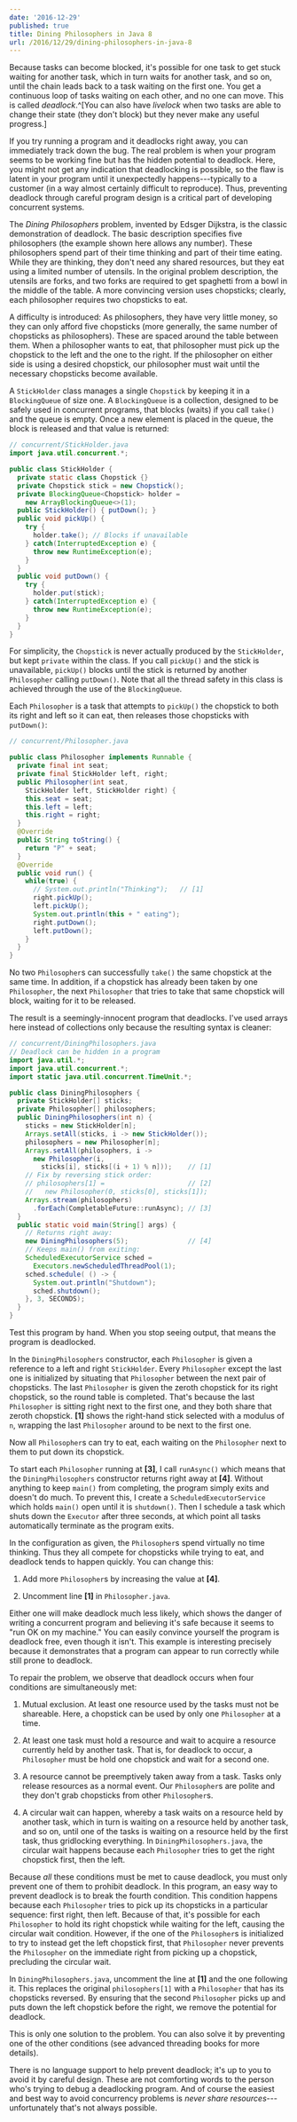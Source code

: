 ```yaml
---
date: '2016-12-29'
published: true
title: Dining Philosophers in Java 8
url: /2016/12/29/dining-philosophers-in-java-8
---
```



Because tasks can become blocked, it's possible for one task to get stuck
waiting for another task, which in turn waits for another task, and so on, until
the chain leads back to a task waiting on the first one. You get a continuous
loop of tasks waiting on each other, and no one can move. This is called
*deadlock*.^[You can also have *livelock* when two tasks are able to change
their state (they don't block) but they never make any useful progress.]

If you try running a program and it deadlocks right away, you can immediately
track down the bug. The real problem is when your program seems to be working
fine but has the hidden potential to deadlock. Here, you might not get any
indication that deadlocking is possible, so the flaw is latent in your program
until it unexpectedly happens---typically to a customer (in a way almost
certainly difficult to reproduce). Thus, preventing deadlock through careful
program design is a critical part of developing concurrent systems.

The *Dining Philosophers* problem, invented by Edsger Dijkstra, is the classic
demonstration of deadlock. The basic description specifies five philosophers
(the example shown here allows any number). These philosophers spend part of
their time thinking and part of their time eating. While they are thinking, they
don't need any shared resources, but they eat using a limited number of
utensils. In the original problem description, the utensils are forks, and two
forks are required to get spaghetti from a bowl in the middle of the table.
A more convincing version uses chopsticks; clearly, each philosopher requires
two chopsticks to eat.

A difficulty is introduced: As philosophers, they have very little money, so
they can only afford five chopsticks (more generally, the same number of
chopsticks as philosophers). These are spaced around the table between them.
When a philosopher wants to eat, that philosopher must pick up the chopstick to
the left and the one to the right. If the philosopher on either side is using a
desired chopstick, our philosopher must wait until the necessary chopsticks
become available.

A `StickHolder` class manages a single `Chopstick` by keeping it in a
`BlockingQueue` of size one. A `BlockingQueue` is a collection, designed to be
safely used in concurrent programs, that blocks (waits) if you call `take()`
and the queue is empty. Once a new element is placed in the queue, the block
is released and that value is returned:

```java
// concurrent/StickHolder.java
import java.util.concurrent.*;

public class StickHolder {
  private static class Chopstick {}
  private Chopstick stick = new Chopstick();
  private BlockingQueue<Chopstick> holder =
    new ArrayBlockingQueue<>(1);
  public StickHolder() { putDown(); }
  public void pickUp() {
    try {
      holder.take(); // Blocks if unavailable
    } catch(InterruptedException e) {
      throw new RuntimeException(e);
    }
  }
  public void putDown() {
    try {
      holder.put(stick);
    } catch(InterruptedException e) {
      throw new RuntimeException(e);
    }
  }
}
```

For simplicity, the `Chopstick` is never actually produced by the
`StickHolder`, but kept `private` within the class. If you call `pickUp()` and
the stick is unavailable, `pickUp()` blocks until the stick is returned by
another `Philosopher` calling `putDown()`. Note that all the thread safety in
this class is achieved through the use of the `BlockingQueue`.

Each `Philosopher` is a task that attempts to `pickUp()` the chopstick to both
its right and left so it can eat, then releases those chopsticks with
`putDown()`:

```java
// concurrent/Philosopher.java

public class Philosopher implements Runnable {
  private final int seat;
  private final StickHolder left, right;
  public Philosopher(int seat,
    StickHolder left, StickHolder right) {
    this.seat = seat;
    this.left = left;
    this.right = right;
  }
  @Override
  public String toString() {
    return "P" + seat;
  }
  @Override
  public void run() {
    while(true) {
      // System.out.println("Thinking");   // [1]
      right.pickUp();
      left.pickUp();
      System.out.println(this + " eating");
      right.putDown();
      left.putDown();
    }
  }
}
```

No two `Philosopher`s can successfully `take()` the same chopstick at the same
time. In addition, if a chopstick has already been taken by one `Philosopher`,
the next `Philosopher` that tries to take that same chopstick will block,
waiting for it to be released.

The result is a seemingly-innocent program that deadlocks. I've used arrays
here instead of collections only because the resulting syntax is cleaner:

```java
// concurrent/DiningPhilosophers.java
// Deadlock can be hidden in a program
import java.util.*;
import java.util.concurrent.*;
import static java.util.concurrent.TimeUnit.*;

public class DiningPhilosophers {
  private StickHolder[] sticks;
  private Philosopher[] philosophers;
  public DiningPhilosophers(int n) {
    sticks = new StickHolder[n];
    Arrays.setAll(sticks, i -> new StickHolder());
    philosophers = new Philosopher[n];
    Arrays.setAll(philosophers, i ->
      new Philosopher(i,
        sticks[i], sticks[(i + 1) % n]));    // [1]
    // Fix by reversing stick order:
    // philosophers[1] =                     // [2]
    //   new Philosopher(0, sticks[0], sticks[1]);
    Arrays.stream(philosophers)
      .forEach(CompletableFuture::runAsync); // [3]
  }
  public static void main(String[] args) {
    // Returns right away:
    new DiningPhilosophers(5);               // [4]
    // Keeps main() from exiting:
    ScheduledExecutorService sched =
      Executors.newScheduledThreadPool(1);
    sched.schedule( () -> {
      System.out.println("Shutdown");
      sched.shutdown();
    }, 3, SECONDS);
  }
}
```

Test this program by hand. When you stop seeing output, that means the program
is deadlocked.

In the `DiningPhilosophers` constructor, each `Philosopher` is given a
reference to a left and right `StickHolder`. Every `Philosopher` except
the last one is initialized by situating that `Philosopher` between the next
pair of chopsticks. The last `Philosopher` is given the zeroth
chopstick for its right chopstick, so the round table is completed. That's
because the last `Philosopher` is sitting right next to the first one, and they
both share that zeroth chopstick. **[1]** shows the right-hand stick selected
with a modulus of `n`, wrapping the last `Philosopher` around to be next to the
first one.

Now all `Philosopher`s can try to eat, each waiting on the `Philosopher` next
to them to put down its chopstick.

To start each `Philosopher` running at **[3]**, I call `runAsync()` which means
that the `DiningPhilosophers` constructor returns right away at **[4]**.
Without anything to keep `main()` from completing, the program simply exits and
doesn't do much. To prevent this, I create a `ScheduledExecutorService` which
holds `main()` open until it is `shutdown()`. Then I schedule a task which
shuts down the `Executor` after three seconds, at which point all tasks
automatically terminate as the program exits.

In the configuration as given, the `Philosopher`s spend virtually no time
thinking. Thus they all compete for chopsticks while trying to eat, and
deadlock tends to happen quickly. You can change this:

1.  Add more `Philosopher`s by increasing the value at **[4]**.

2.  Uncomment line **[1]** in `Philosopher.java`.

Either one will make deadlock much less likely, which shows the danger of
writing a concurrent program and believing it's safe because it seems to "run
OK on my machine." You can easily convince yourself the program is deadlock
free, even though it isn't. This example is interesting precisely because it
demonstrates that a program can appear to run correctly while still prone to
deadlock.

To repair the problem, we observe that deadlock occurs when four conditions are
simultaneously met:

1.  Mutual exclusion. At least one resource used by the tasks must not be
    shareable. Here, a chopstick can be used by only one `Philosopher`
    at a time.

2.  At least one task must hold a resource and wait to acquire a
    resource currently held by another task. That is, for deadlock to occur, a
    `Philosopher` must be hold one chopstick and wait for a second one.

3.  A resource cannot be preemptively taken away from a task. Tasks only
    release resources as a normal event. Our `Philosopher`s are polite and they
    don't grab chopsticks from other `Philosopher`s.

4.  A circular wait can happen, whereby a task waits on a resource held by
    another task, which in turn is waiting on a resource held by another task,
    and so on, until one of the tasks is waiting on a resource held by the first
    task, thus gridlocking everything. In `DiningPhilosophers.java`,
    the circular wait happens because each `Philosopher` tries to get the right
    chopstick first, then the left.

Because *all* these conditions must be met to cause deadlock, you must only
prevent one of them to prohibit deadlock. In this program, an easy way to
prevent deadlock is to break the fourth condition. This condition happens
because each `Philosopher` tries to pick up its chopsticks in a particular
sequence: first right, then left. Because of that, it's possible for each
`Philosopher` to hold its right chopstick while waiting for the left, causing
the circular wait condition. However, if the one of the `Philosopher`s is
initialized to try to instead get the left chopstick first, that `Philosopher`
never prevents the `Philosopher` on the immediate right from picking up a
chopstick, precluding the circular wait.

In `DiningPhilosophers.java`, uncomment the line at **[1]** and the one
following it. This replaces the original `philosophers[1]` with a `Philosopher`
that has its chopsticks reversed. By ensuring that the second `Philosopher`
picks up and puts down the left chopstick before the right, we remove the
potential for deadlock.

This is only one solution to the problem. You can also solve it by preventing
one of the other conditions (see advanced threading books for more details).

There is no language support to help prevent deadlock; it's up to you to avoid
it by careful design. These are not comforting words to the person who's trying
to debug a deadlocking program. And of course the easiest and best way to avoid
concurrency problems is *never share resources*---unfortunately that's not
always possible.